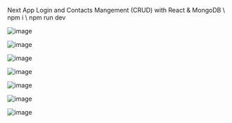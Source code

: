 Next App
Login and Contacts Mangement (CRUD) with React & MongoDB
\ npm i
\ npm run dev


![image](https://github.com/IT21284816/Next-js_Project/assets/99232799/72721461-d6f6-431b-b47c-eac42f2c378f)

![image](https://github.com/IT21284816/Next-js_Project/assets/99232799/302e8e10-53ec-416c-9915-056166600e9c)

![image](https://github.com/IT21284816/Next-js_Project/assets/99232799/c97217f8-45e3-44f4-9cde-157c4c8568d2)

![image](https://github.com/IT21284816/Next-js_Project/assets/99232799/57324250-8fee-4fc4-a2c8-78a0633afcb8)

![image](https://github.com/IT21284816/Next-js_Project/assets/99232799/85d07fdb-efe5-4e64-b01d-db3b353739ee)

![image](https://github.com/IT21284816/Next-js_Project/assets/99232799/74ca8159-2779-4c51-8443-db6d96e889e5)

![image](https://github.com/IT21284816/Next-js_Project/assets/99232799/9aeeedb0-0076-4383-9e0e-65eb47a81d36)





